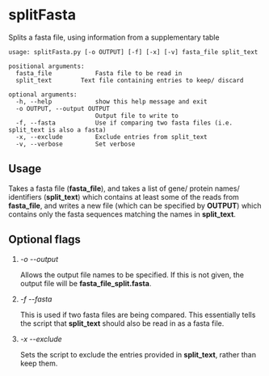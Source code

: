 # splitFasta
Splits a fasta file, using information from a supplementary table 

```
usage: splitFasta.py [-o OUTPUT] [-f] [-x] [-v] fasta_file split_text

positional arguments:
  fasta_file            Fasta file to be read in
  split_text		Text file containing entries to keep/ discard

optional arguments:
  -h, --help            show this help message and exit
  -o OUTPUT, --output OUTPUT
                        Output file to write to
  -f, --fasta           Use if comparing two fasta files (i.e. split_text is also a fasta)
  -x, --exclude         Exclude entries from split_text
  -v, --verbose         Set verbose
  ```
  
## Usage 
Takes a fasta file (**fasta_file**), and takes a list of gene/ protein names/ identifiers (**split_text**) which contains at least some of the reads from **fasta_file**, and writes a new file (which can be specified by **OUTPUT**) which contains only the fasta sequences matching the names in **split_text**. 

## Optional flags

1. *-o --output* 

   Allows the output file names to be specified. If this is not given, the output file will be **fasta_file_split.fasta**. 

2. *-f --fasta*

   This is used if two fasta files are being compared. This essentially tells the script that **split_text** should also be read in as a fasta file. 

3. *-x --exclude* 

   Sets the script to exclude the entries provided in **split_text**, rather than keep them. 
